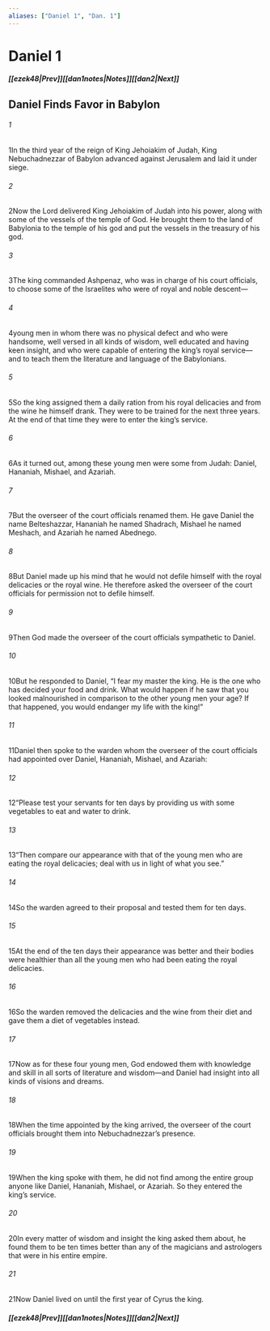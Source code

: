 ```yaml
---
aliases: ["Daniel 1", "Dan. 1"]
---
```

# Daniel 1
##### <span class=arrow-left></span>[[ezek48|Prev]]<span class=navigation-separator></span>[[dan1notes|Notes]]<span class=navigation-separator></span>[[dan2|Next]]<span class=arrow-right></span>
## Daniel Finds Favor in Babylon
###### 1
<span class=verse-first>1</span>In the third year of the reign of King Jehoiakim of Judah, King Nebuchadnezzar of Babylon advanced against Jerusalem and laid it under siege.
###### 2
<span class=verse-body>2</span>Now the Lord delivered King Jehoiakim of Judah into his power, along with some of the vessels of the temple of God. He brought them to the land of Babylonia to the temple of his god and put the vessels in the treasury of his god.
<div class=paragraph-break></div>

###### 3
<span class=verse-first>3</span>The king commanded Ashpenaz, who was in charge of his court officials, to choose some of the Israelites who were of royal and noble descent—
###### 4
<span class=verse-body>4</span>young men in whom there was no physical defect and who were handsome, well versed in all kinds of wisdom, well educated and having keen insight, and who were capable of entering the king’s royal service—and to teach them the literature and language of the Babylonians.
###### 5
<span class=verse-body>5</span>So the king assigned them a daily ration from his royal delicacies and from the wine he himself drank. They were to be trained for the next three years. At the end of that time they were to enter the king’s service.
###### 6
<span class=verse-body>6</span>As it turned out, among these young men were some from Judah: Daniel, Hananiah, Mishael, and Azariah.
###### 7
<span class=verse-body>7</span>But the overseer of the court officials renamed them. He gave Daniel the name Belteshazzar, Hananiah he named Shadrach, Mishael he named Meshach, and Azariah he named Abednego.
<div class=paragraph-break></div>

###### 8
<span class=verse-first>8</span>But Daniel made up his mind that he would not defile himself with the royal delicacies or the royal wine. He therefore asked the overseer of the court officials for permission not to defile himself.
###### 9
<span class=verse-body>9</span>Then God made the overseer of the court officials sympathetic to Daniel.
###### 10
<span class=verse-body>10</span>But he responded to Daniel, “I fear my master the king. He is the one who has decided your food and drink. What would happen if he saw that you looked malnourished in comparison to the other young men your age? If that happened, you would endanger my life with the king!”
###### 11
<span class=verse-body>11</span>Daniel then spoke to the warden whom the overseer of the court officials had appointed over Daniel, Hananiah, Mishael, and Azariah:
###### 12
<span class=verse-body>12</span>“Please test your servants for ten days by providing us with some vegetables to eat and water to drink.
###### 13
<span class=verse-body>13</span>“Then compare our appearance with that of the young men who are eating the royal delicacies; deal with us in light of what you see.”
<div class=paragraph-break></div>

###### 14
<span class=verse-first>14</span>So the warden agreed to their proposal and tested them for ten days.
###### 15
<span class=verse-body>15</span>At the end of the ten days their appearance was better and their bodies were healthier than all the young men who had been eating the royal delicacies.
###### 16
<span class=verse-body>16</span>So the warden removed the delicacies and the wine from their diet and gave them a diet of vegetables instead.
<div class=paragraph-break></div>

###### 17
<span class=verse-first>17</span>Now as for these four young men, God endowed them with knowledge and skill in all sorts of literature and wisdom—and Daniel had insight into all kinds of visions and dreams.
<div class=paragraph-break></div>

###### 18
<span class=verse-first>18</span>When the time appointed by the king arrived, the overseer of the court officials brought them into Nebuchadnezzar’s presence.
###### 19
<span class=verse-body>19</span>When the king spoke with them, he did not find among the entire group anyone like Daniel, Hananiah, Mishael, or Azariah. So they entered the king’s service.
###### 20
<span class=verse-body>20</span>In every matter of wisdom and insight the king asked them about, he found them to be ten times better than any of the magicians and astrologers that were in his entire empire.
###### 21
<span class=verse-body>21</span>Now Daniel lived on until the first year of Cyrus the king.
##### <span class=arrow-left></span>[[ezek48|Prev]]<span class=navigation-separator></span>[[dan1notes|Notes]]<span class=navigation-separator></span>[[dan2|Next]]<span class=arrow-right></span>